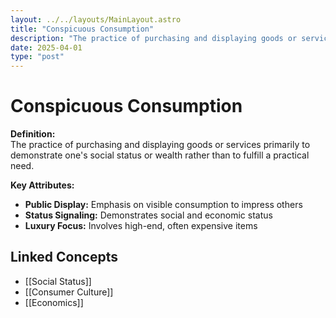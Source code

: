 ```yaml
---
layout: ../../layouts/MainLayout.astro
title: "Conspicuous Consumption"
description: "The practice of purchasing and displaying goods or services primarily to demonstrate one's social status or wealth rather than to fulfill a practical need."
date: 2025-04-01
type: "post"
---
```


# Conspicuous Consumption

**Definition:**  
The practice of purchasing and displaying goods or services primarily to demonstrate one's social status or wealth rather than to fulfill a practical need.

**Key Attributes:**  
- **Public Display:** Emphasis on visible consumption to impress others  
- **Status Signaling:** Demonstrates social and economic status  
- **Luxury Focus:** Involves high-end, often expensive items

## Linked Concepts
- [[Social Status]]
- [[Consumer Culture]]
- [[Economics]]
